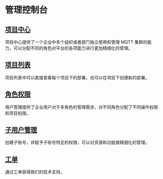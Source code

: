# 管理控制台


## [项目中心](./project_center.md)

项目中心提供了一个企业中多个组织或者部门独立使用和管理 MQTT 集群的能力，可以分配不同的角色对平台的各项能力进行更加精细化的管理。

## [项目列表](../deployments/project.md)

项目列表中可以直接查看每个项目下的部署，也可以在项目下创建新的部署。

## [角色权限](./role.md)

用户管理提供了企业用户对于多角色的管理需求，对不同角色分配了不同操作权限和项目权限。

## [子用户管理](./user.md)

创建子账号，并赋予子账号特定的权限，可以对资源和功能做精细化的管理。

## [工单](./tickets.md)

通过工单获得我们的技术支持。